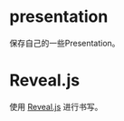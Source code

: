 # presentation

保存自己的一些Presentation。

# Reveal.js
使用 [Reveal.js](https://github.com/hakimel/reveal.js) 进行书写。
